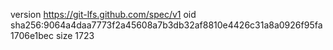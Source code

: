 version https://git-lfs.github.com/spec/v1
oid sha256:9064a4daa7773f2a45608a7b3db32af8810e4426c31a8a0926f95fa1706e1bec
size 1723
